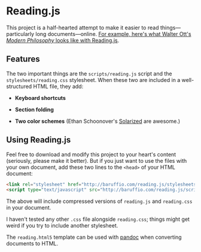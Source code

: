 # Reading.js

This project is a half-hearted attempt to make it easier to read
things&mdash;particularly long documents&mdash;online.
[For example, here's what Walter Ott's *Modern Philosophy* looks like with Reading.js](http://baruffio.com/modernphilosophy/text.html
"Modern Philosophy by Walter Ott").

## Features

The two important things are the `scripts/reading.js` script and the
`stylesheets/reading.css` stylesheet.  When these two are included in
a well-structured HTML file, they add:

- **Keyboard shortcuts**

- **Section folding**
    
- **Two color schemes** (Ethan Schoonover's
    [Solarized](http://ethanschoonover.com/solarized) are awesome.)
    
## Using Reading.js

Feel free to download and modify this project to your heart's content
(seriously, please make it better).  But if you just want to use the
files with your own document, add these two lines to the `<head>` of
your HTML document:

```html
<link rel="stylesheet" href="http://baruffio.com/reading.js/stylesheets/reading.css">
<script type="text/javascript" src="http://baruffio.com/reading.js/scripts/reading.min.js"></script>
```

The above will include compressed versions of `reading.js` and
`reading.css` in your document.

I haven't tested any other `.css` file alongside `reading.css`; things
might get weird if you try to include another stylesheet.

The `reading.html5` template can be used with
[pandoc](http://johnmacfarlane.net/pandoc/ "pandoc project page") when
converting documents to HTML.

## What do you mean by "well-structured HTML"?

I designed Reading.js to use with the HTML documents that I make with
[pandoc](http://johnmacfarlane.net/pandoc/ "pandoc project page"), it
should play nice with other Markdown-to-HTML converters as well.  But
it **won't** work with most HTML documents, because:

1. Reading.js can only collapse sections of text that begin with a
header element (`h1`, `h2`, `h3`, `h4`, `h5`, or `h6`), and

2. the header elements have to be direct children of the `<body>` (that
is, they are not enclosed in a `<div>` or any other element).

Reading.js just won't work if the header elements in your document are
differently formatted.  (If you're using pandoc, don't use the
`--section-divs` option.)  

The `range-method` branch of this project is an older version of the
script that hid content using JavaScript instead of CSS.  That avoided
some of the limitations just mentioned, but was much slower.

Clearly these limitations only exist because I'm a shitty programmer.
But I'm also lazy, and I only use Reading.js on HTML files made by
pandoc, so I probably won't fix this any time soon.  (Another reason
for you to fork it, yes?)

## Does this work in all browsers?

I doubt it.  It *seems* to work OK in

- Firefox 15 (running on Mountain Lion)

- Chrome 21 (Mountain Lion)

- Opera 12 (Mountain Lion)

- Safari 6 (Windows Vista j/k lol)

But beyond that I'm blissfully ignorant.  (Also, lists look pretty
wonky in Firefox and other Gecko browsers thanks to a
[bug that's old enough to be in junior high](https://bugzilla.mozilla.org/show_bug.cgi?id=36854),
so I guess you could argue it doesn't really work there after all.)

## "License"

This software may be used for any purpose whatever, but with no
warranty or guarantee of any kind.
